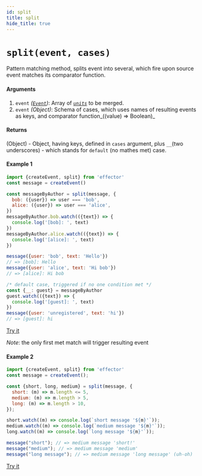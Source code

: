 ```yaml
---
id: split
title: split
hide_title: true
---
```


# `split(event, cases)`
Pattern matching method, splits event into several, which fire upon source event matches its comparator function.

#### Arguments

1. `event` _([_`Event`_](Event.md))_: Array of [_`units`_](Unit.md) to be merged.
1. `event` _(Object)_: Schema of cases, which uses names of resulting events as keys, and comparator function_((value) => Boolean)_ 

#### Returns

(Object) - Object, having keys, defined in `cases` argument, plus `__`(two underscores) - which stands for `default` (no mathes met) case.

#### Example 1

```javascript
import {createEvent, split} from 'effector'
const message = createEvent()

const messageByAuthor = split(message, {
  bob: ({user}) => user === 'bob',
  alice: ({user}) => user === 'alice',
})
messageByAuthor.bob.watch(({text}) => {
  console.log('[bob]: ', text)
})
messageByAuthor.alice.watch(({text}) => {
  console.log('[alice]: ', text)
})

message({user: 'bob', text: 'Hello'})
// => [bob]: Hello
message({user: 'alice', text: 'Hi bob'})
// => [alice]: Hi bob

/* default case, triggered if no one condition met */
const {__: guest} = messageByAuthor
guest.watch(({text}) => {
  console.log('[guest]: ', text)
})
message({user: 'unregistered', text: 'hi'})
// => [guest]: hi
```
[Try it](https://share.effector.dev/QXZsR5yM)

_Note_: the only first met match will trigger resulting event

#### Example 2

```js
import {createEvent, split} from 'effector'
const message = createEvent();

const {short, long, medium} = split(message, {
  short: (m) => m.length <= 5,
  medium: (m) => m.length > 5,
  long: (m) => m.length > 10,
});

short.watch((m) => console.log(`short message '${m}'`));
medium.watch((m) => console.log(`medium message '${m}'`));
long.watch((m) => console.log(`long message '${m}'`));

message("short"); // => medium message 'short!'
message("medium"); // => medium message 'medium'
message("long message"); // => medium message 'long message' (uh-oh)
```

[Try it](https://share.effector.dev/Ajta8lDk)